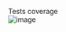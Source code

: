 Tests coverage\
![image](https://github.com/user-attachments/assets/96659ef1-fc84-4b28-a1da-e303f95f0adc)
